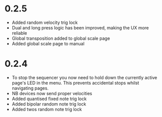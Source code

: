 # 0.2.5

* Added random velocity trig lock
* Dual and long press logic has been improved, making the UX more reliable
* Global transposition added to global scale page
* Added global scale page to manual

# 0.2.4

* To stop the sequencer you now need to hold down the currently active page's LED in the menu. This prevents accidental stops whilst navigating pages.
* NB devices now send proper velocities
* Added quantised fixed note trig lock
* Added bipolar random note trig lock
* Added twos random note trig lock